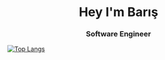 <h1 align="center">Hey I'm Barış</h1>
<h3 align="center">Software Engineer</h3>

[![Top Langs](https://github-readme-stats.vercel.app/api/top-langs/?username=BarisTalayoglu)](https://github.com/anuraghazra/github-readme-stats)

